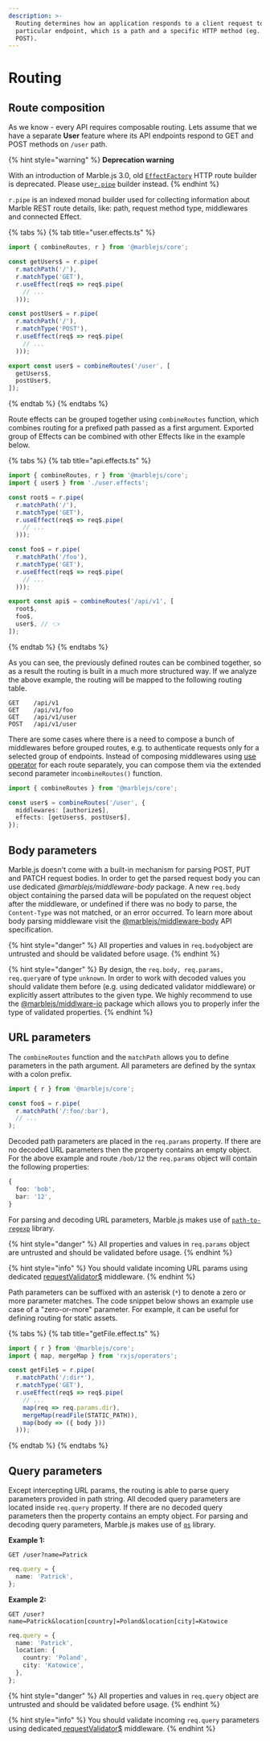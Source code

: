 ```yaml
---
description: >-
  Routing determines how an application responds to a client request to a
  particular endpoint, which is a path and a specific HTTP method (eg. GET,
  POST).
---
```


# Routing

## Route composition

As we know - every API requires composable routing. Lets assume that we have a separate **User** feature where its API endpoints respond to GET and POST methods on `/user` path.

{% hint style="warning" %}
**Deprecation warning**

With an introduction of Marble.js 3.0, old [`EffectFactory`](../other/api-reference/core/core-effectfactory.md) HTTP route builder is deprecated. Please use[`r.pipe`](../other/api-reference/core/r.pipe.md) builder instead.
{% endhint %}

`r.pipe` is an indexed monad builder used for collecting information about Marble REST route details, like: path, request method type, middlewares and connected Effect.

{% tabs %}
{% tab title="user.effects.ts" %}
```typescript
import { combineRoutes, r } from '@marblejs/core';

const getUsers$ = r.pipe(
  r.matchPath('/'),
  r.matchType('GET'),
  r.useEffect(req$ => req$.pipe(
    // ...
  )));

const postUser$ = r.pipe(
  r.matchPath('/'),
  r.matchType('POST'),
  r.useEffect(req$ => req$.pipe(
    // ...
  )));

export const user$ = combineRoutes('/user', [
  getUsers$,
  postUser$,
]);
```
{% endtab %}
{% endtabs %}

Route effects can be grouped together using `combineRoutes` function, which combines routing for a prefixed path passed as a first argument. Exported group of Effects can be combined with other Effects like in the example below.

{% tabs %}
{% tab title="api.effects.ts" %}
```typescript
import { combineRoutes, r } from '@marblejs/core';
import { user$ } from './user.effects';

const root$ = r.pipe(
  r.matchPath('/'),
  r.matchType('GET'),
  r.useEffect(req$ => req$.pipe(
    // ...
  )));

const foo$ = r.pipe(
  r.matchPath('/foo'),
  r.matchType('GET'),
  r.useEffect(req$ => req$.pipe(
    // ...
  )));

export const api$ = combineRoutes('/api/v1', [
  root$,
  foo$,
  user$, // 👈
]);
```
{% endtab %}
{% endtabs %}

As you can see, the previously defined routes can be combined together, so as a result the routing is built in a much more structured way. If we analyze the above example, the routing will be mapped to the following routing table.

```text
GET    /api/v1
GET    /api/v1/foo
GET    /api/v1/user
POST   /api/v1/user
```

There are some cases where there is a need to compose a bunch of middlewares before grouped routes, e.g. to authenticate requests only for a selected group of endpoints. Instead of composing middlewares using [use operator](../other/api-reference/core/operator-use.md) for each route separately, you can compose them via the extended second parameter in`combineRoutes()` function.

```typescript
import { combineRoutes } from '@marblejs/core';

const user$ = combineRoutes('/user', {
  middlewares: [authorize$],
  effects: [getUsers$, postUser$],
});
```

## Body parameters

Marble.js doesn't come with a built-in mechanism for parsing POST, PUT and PATCH request bodies. In order to get the parsed request body you can use dedicated _@marblejs/middleware-body_ package. A new `req.body` object containing the parsed data will be populated on the request object after the middleware, or undefined if there was no body to parse, the `Content-Type` was not matched, or an error occurred. To learn more about body parsing middleware visit the [@marblejs/middleware-body](../other/api-reference/middleware-body.md) API specification.

{% hint style="danger" %}
All properties and values in `req.body`object are untrusted and should be validated before usage.
{% endhint %}

{% hint style="danger" %}
By design, the `req.body, req.params, req.query`are of type `unknown`. In order to work with decoded values you should validate them before \(e.g. using dedicated validator middleware\) or explicitly assert attributes to the given type. We highly recommend to use the [@marblejs/middlware-io](../other/api-reference/middleware-io.md) package which allows you to properly infer the type of validated properties.
{% endhint %}

## URL parameters

The `combineRoutes` function and the `matchPath` allows you to define parameters in the path argument. All parameters are defined by the syntax with a colon prefix.

```typescript
import { r } from '@marblejs/core';

const foo$ = r.pipe(
  r.matchPath('/:foo/:bar'),
  // ...
);
```

Decoded path parameters are placed in the `req.params` property. If there are no decoded URL parameters then the property contains an empty object. For the above example and route `/bob/12` the `req.params` object will contain the following properties:

```typescript
{
  foo: 'bob',
  bar: '12',
}
```

For parsing and decoding URL parameters, Marble.js makes use of [`path-to-regexp`](https://github.com/pillarjs/path-to-regexp) library.

{% hint style="danger" %}
All properties and values in `req.params` object are untrusted and should be validated before usage.
{% endhint %}

{% hint style="info" %}
You should validate incoming URL params using dedicated [requestValidator$](../other/api-reference/middleware-io.md) middleware.
{% endhint %}

Path parameters can be suffixed with an asterisk \(`*`\) to denote a zero or more parameter matches. The code snippet below shows an example use case of a "zero-or-more" parameter. For example, it can be useful for defining routing for static assets.

{% tabs %}
{% tab title="getFile.effect.ts" %}
```typescript
import { r } from '@marblejs/core';
import { map, mergeMap } from 'rxjs/operators';

const getFile$ = r.pipe(
  r.matchPath('/:dir*'),
  r.matchType('GET'),
  r.useEffect(req$ => req$.pipe(
    // ...
    map(req => req.params.dir),
    mergeMap(readFile(STATIC_PATH)),
    map(body => ({ body }))
  )));
```
{% endtab %}
{% endtabs %}

## Query parameters

Except intercepting URL params, the routing is able to parse query parameters provided in path string. All decoded query parameters are located inside `req.query` property. If there are no decoded query parameters then the property contains an empty object. For parsing and decoding query parameters, Marble.js makes use of [`qs`](https://github.com/ljharb/qs) library.

**Example 1:**

```text
GET /user?name=Patrick
```

```typescript
req.query = {
  name: 'Patrick',
};
```

**Example 2:**

```text
GET /user?name=Patrick&location[country]=Poland&location[city]=Katowice
```

```typescript
req.query = {
  name: 'Patrick',
  location: {
    country: 'Poland',
    city: 'Katowice',
  },
};
```

{% hint style="danger" %}
All properties and values in `req.query` object are untrusted and should be validated before usage.
{% endhint %}

{% hint style="info" %}
You should validate incoming `req.query` parameters using dedicated[ requestValidator$](../other/api-reference/middleware-io.md) middleware.
{% endhint %}

